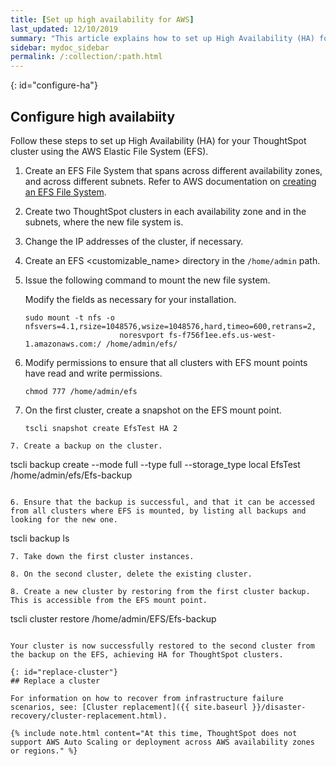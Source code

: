 ```yaml
---
title: [Set up high availability for AWS]
last_updated: 12/10/2019
summary: "This article explains how to set up High Availability (HA) for your ThoughtSpot cluster using the AWS Elastic File System (EFS)."
sidebar: mydoc_sidebar
permalink: /:collection/:path.html
---
```


{: id="configure-ha"}
## Configure high availabiity
Follow these steps to set up High Availability (HA) for your ThoughtSpot cluster using the AWS Elastic File System (EFS).

1. Create an EFS File System that spans across different availability zones, and across different subnets. Refer to AWS documentation on [creating an EFS File System](https://docs.aws.amazon.com/efs/latest/ug/getting-started.html?shortFooter=true).

2. Create two ThoughtSpot clusters in each availability zone and in the subnets, where the new file system is.

3. Change the IP addresses of the cluster, if necessary.

4. Create an EFS <customizable_name> directory in the <code>/home/admin</code> path.

5. Issue the following command to mount the new file system.

   Modify the fields as necessary for your installation.

   ```
   sudo mount -t nfs -o nfsvers=4.1,rsize=1048576,wsize=1048576,hard,timeo=600,retrans=2,
                        noresvport fs-f756f1ee.efs.us-west-1.amazonaws.com:/ /home/admin/efs/
   ```
6. Modify permissions to ensure that all clusters with EFS mount points have read and write permissions.
   ```
   chmod 777 /home/admin/efs
   ```
5. On the first cluster, create a snapshot on the EFS mount point.

   ```
   tscli snapshot create EfsTest HA 2
```
7. Create a backup on the cluster.
   ```
   tscli backup create --mode full --type full
                       --storage_type local EfsTest /home/admin/efs/Efs-backup
   ```

6. Ensure that the backup is successful, and that it can be accessed from all clusters where EFS is mounted, by listing all backups and looking for the new one.
```
  tscli backup ls
```
7. Take down the first cluster instances.

8. On the second cluster, delete the existing cluster.

8. Create a new cluster by restoring from the first cluster backup. This is accessible from the EFS mount point.

   ```
   tscli cluster restore /home/admin/EFS/Efs-backup
   ```

Your cluster is now successfully restored to the second cluster from the backup on the EFS, achieving HA for ThoughtSpot clusters.

{: id="replace-cluster"}
## Replace a cluster

For information on how to recover from infrastructure failure scenarios, see: [Cluster replacement]({{ site.baseurl }}/disaster-recovery/cluster-replacement.html).

{% include note.html content="At this time, ThoughtSpot does not support AWS Auto Scaling or deployment across AWS availability zones or regions." %}
